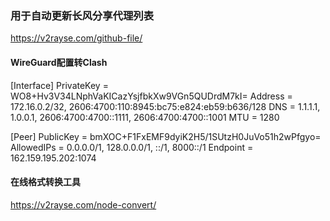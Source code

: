 ### 用于自动更新长风分享代理列表
https://v2rayse.com/github-file/

#### WireGuard配置转Clash
[Interface]
PrivateKey = WO8+Hv3V34LNphVaKICazYsjfbkXw9VGn5QUDrdM7kI=
Address = 172.16.0.2/32, 2606:4700:110:8945:bc75:e824:eb59:b636/128
DNS = 1.1.1.1, 1.0.0.1, 2606:4700:4700::1111, 2606:4700:4700::1001
MTU = 1280

[Peer]
PublicKey = bmXOC+F1FxEMF9dyiK2H5/1SUtzH0JuVo51h2wPfgyo=
AllowedIPs = 0.0.0.0/1, 128.0.0.0/1, ::/1, 8000::/1
Endpoint = 162.159.195.202:1074

#### 在线格式转换工具
https://v2rayse.com/node-convert/
